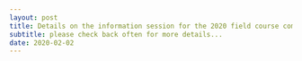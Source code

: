 ```yaml
---
layout: post
title: Details on the information session for the 2020 field course coming soon
subtitle: please check back often for more details...
date: 2020-02-02
---
```




